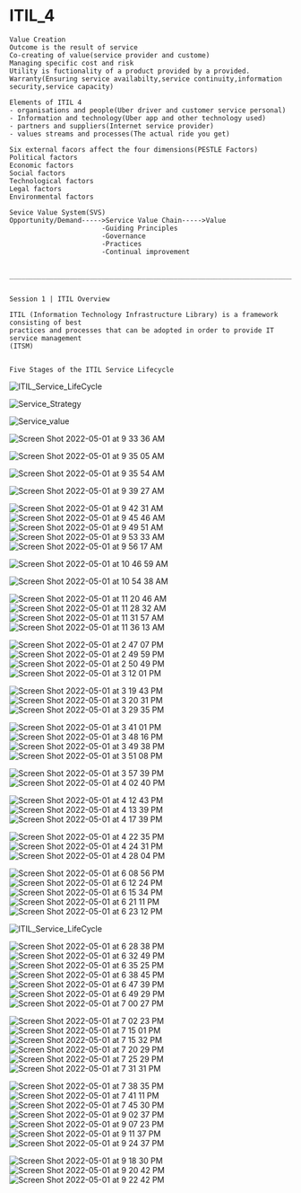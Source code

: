 # ITIL_4

```
Value Creation
Outcome is the result of service
Co-creating of value(service provider and custome)
Managing specific cost and risk
Utility is fuctionality of a product provided by a provided.
Warranty(Ensuring service availabilty,service continuity,information security,service capacity)

Elements of ITIL 4
- organisations and people(Uber driver and customer service personal)
- Information and technology(Uber app and other technology used)
- partners and suppliers(Internet service provider)
- values streams and processes(The actual ride you get)

Six external facors affect the four dimensions(PESTLE Factors)
Political factors
Economic factors
Social factors
Technological factors
Legal factors
Environmental factors

Sevice Value System(SVS)
Opportunity/Demand----->Service Value Chain----->Value
                       -Guiding Principles
                       -Governance
                       -Practices
                       -Continual improvement
                       
                       
_______________________________________________________________________________________________________________


Session 1 | ITIL Overview

ITIL (Information Technology Infrastructure Library) is a framework consisting of best
practices and processes that can be adopted in order to provide IT service management
(ITSM)


Five Stages of the ITIL Service Lifecycle

```

![ITIL_Service_LifeCycle](https://user-images.githubusercontent.com/52090888/166148965-ff88edc7-0f6a-4047-b2b4-c21ae9d7bac7.jpg)



![Service_Strategy](https://user-images.githubusercontent.com/52090888/166149344-658aa3b1-2be0-4eaf-bfcd-2aaf42f49f5b.jpg)




![Service_value](https://user-images.githubusercontent.com/52090888/166149936-c3342442-7d16-46a3-a772-954fc73316ea.jpg)

![Screen Shot 2022-05-01 at 9 33 36 AM](https://user-images.githubusercontent.com/52090888/166150843-6a388a73-d049-47b6-ba62-63f15e13f1a0.png)


![Screen Shot 2022-05-01 at 9 35 05 AM](https://user-images.githubusercontent.com/52090888/166150852-b60a1121-6def-4d1d-b71e-365cffad6afe.png)


![Screen Shot 2022-05-01 at 9 35 54 AM](https://user-images.githubusercontent.com/52090888/166150875-01b4ab33-792d-4282-8f3d-b201d5f383b5.png)


![Screen Shot 2022-05-01 at 9 39 27 AM](https://user-images.githubusercontent.com/52090888/166150887-e8e1a9f5-3cae-4b16-81a7-2b12b2fd8b17.png)



![Screen Shot 2022-05-01 at 9 42 31 AM](https://user-images.githubusercontent.com/52090888/166151581-63a585fe-fbfc-4fba-a432-9808b0406832.png)
![Screen Shot 2022-05-01 at 9 45 46 AM](https://user-images.githubusercontent.com/52090888/166151584-9a3831e0-6367-42a2-8ce0-b5ff7686fcf1.png)
![Screen Shot 2022-05-01 at 9 49 51 AM](https://user-images.githubusercontent.com/52090888/166151585-5c4e2286-3f97-4ad1-a5ed-b077cc428dd0.png)
![Screen Shot 2022-05-01 at 9 53 33 AM](https://user-images.githubusercontent.com/52090888/166151586-7c0971bc-3062-403e-8355-0a70abd3c173.png)
![Screen Shot 2022-05-01 at 9 56 17 AM](https://user-images.githubusercontent.com/52090888/166151587-1ee50d3f-6ab7-48b8-a5a5-e957ca57bcfc.png)


![Screen Shot 2022-05-01 at 10 46 59 AM](https://user-images.githubusercontent.com/52090888/166153903-cad915e4-46f1-43b0-8481-547204a2e9ac.png)

![Screen Shot 2022-05-01 at 10 54 38 AM](https://user-images.githubusercontent.com/52090888/166153905-98fbfcfe-dba9-4108-b81d-3c288fcf4699.png)



![Screen Shot 2022-05-01 at 11 20 46 AM](https://user-images.githubusercontent.com/52090888/166155498-ed2b1c9b-4747-427f-b0a1-d7ded211c677.png)
![Screen Shot 2022-05-01 at 11 28 32 AM](https://user-images.githubusercontent.com/52090888/166155499-1ec50c65-3f3f-4225-883a-6781ed40f09d.png)
![Screen Shot 2022-05-01 at 11 31 57 AM](https://user-images.githubusercontent.com/52090888/166155500-ab092ccb-b4f5-4c9a-88a5-799e20dce5fd.png)
![Screen Shot 2022-05-01 at 11 36 13 AM](https://user-images.githubusercontent.com/52090888/166155501-7522f88f-10e8-4824-957e-b4088cf3642f.png)






![Screen Shot 2022-05-01 at 2 47 07 PM](https://user-images.githubusercontent.com/52090888/166162933-a8329bfe-c8f1-4208-9389-31e8f15ac976.png)
![Screen Shot 2022-05-01 at 2 49 59 PM](https://user-images.githubusercontent.com/52090888/166162936-54090422-931b-44b5-a36d-12862b3a0f11.png)
![Screen Shot 2022-05-01 at 2 50 49 PM](https://user-images.githubusercontent.com/52090888/166162937-1bf5aec3-255b-4b4e-ba08-ac1e3444383f.png)
![Screen Shot 2022-05-01 at 3 12 01 PM](https://user-images.githubusercontent.com/52090888/166162938-a0d704d6-287a-4ede-bfc3-95d5dbb6de6b.png)





![Screen Shot 2022-05-01 at 3 19 43 PM](https://user-images.githubusercontent.com/52090888/166163452-1875ccea-144b-4fdc-94a1-9721c23fd197.png)
![Screen Shot 2022-05-01 at 3 20 31 PM](https://user-images.githubusercontent.com/52090888/166163454-1c103349-a080-442e-9c12-0dfdab532c15.png)
![Screen Shot 2022-05-01 at 3 29 35 PM](https://user-images.githubusercontent.com/52090888/166163455-d0438e4f-c99a-455b-a539-ff92c296291b.png)






![Screen Shot 2022-05-01 at 3 41 01 PM](https://user-images.githubusercontent.com/52090888/166164147-3347107e-bb6e-455c-85ff-c12d75bec89c.png)
![Screen Shot 2022-05-01 at 3 48 16 PM](https://user-images.githubusercontent.com/52090888/166164148-df3abbfe-5e26-4e85-a476-4722e6ee8437.png)
![Screen Shot 2022-05-01 at 3 49 38 PM](https://user-images.githubusercontent.com/52090888/166164149-6a330f28-b465-49fd-860e-88112ef5667e.png)
![Screen Shot 2022-05-01 at 3 51 08 PM](https://user-images.githubusercontent.com/52090888/166164150-8f2de46c-a9f8-40ca-95c5-0031285383e7.png)



![Screen Shot 2022-05-01 at 3 57 39 PM](https://user-images.githubusercontent.com/52090888/166164578-508c9703-67d4-408e-89d4-aee0a1a913c0.png)
![Screen Shot 2022-05-01 at 4 02 40 PM](https://user-images.githubusercontent.com/52090888/166164579-f949e756-bd60-4e62-a684-95b810a7a7ec.png)




![Screen Shot 2022-05-01 at 4 12 43 PM](https://user-images.githubusercontent.com/52090888/166164990-ccdd20d7-1469-477d-9c9a-6461a533f15f.png)
![Screen Shot 2022-05-01 at 4 13 39 PM](https://user-images.githubusercontent.com/52090888/166164993-05a02562-e86c-4cc6-867b-a5325c5b5002.png)
![Screen Shot 2022-05-01 at 4 17 39 PM](https://user-images.githubusercontent.com/52090888/166164994-ad487529-6f69-41ef-bf4e-f613c01d7ca7.png)



![Screen Shot 2022-05-01 at 4 22 35 PM](https://user-images.githubusercontent.com/52090888/166165344-f93f10f7-1ccc-40e4-9a58-d20259571393.png)
![Screen Shot 2022-05-01 at 4 24 31 PM](https://user-images.githubusercontent.com/52090888/166165346-1191d549-338f-4cda-a8ee-6adc7f087f9a.png)
![Screen Shot 2022-05-01 at 4 28 04 PM](https://user-images.githubusercontent.com/52090888/166165347-54a70d7c-048b-46d9-ba00-7a1f88f07fb4.png)



![Screen Shot 2022-05-01 at 6 08 56 PM](https://user-images.githubusercontent.com/52090888/166168831-328f6e7e-cef7-4fa5-9729-182ac3ed243c.png)
![Screen Shot 2022-05-01 at 6 12 24 PM](https://user-images.githubusercontent.com/52090888/166168833-6db2d898-829d-48a4-96a2-73015f6098db.png)
![Screen Shot 2022-05-01 at 6 15 34 PM](https://user-images.githubusercontent.com/52090888/166168834-d79606bc-540f-40ed-918c-546965887f75.png)
![Screen Shot 2022-05-01 at 6 21 11 PM](https://user-images.githubusercontent.com/52090888/166168836-aac3db79-cd06-4eeb-8d9d-6f0140149434.png)
![Screen Shot 2022-05-01 at 6 23 12 PM](https://user-images.githubusercontent.com/52090888/166168838-631a569e-3456-4f93-bd55-6a215d2dc7a0.png)


![ITIL_Service_LifeCycle](https://user-images.githubusercontent.com/52090888/166148965-ff88edc7-0f6a-4047-b2b4-c21ae9d7bac7.jpg)


![Screen Shot 2022-05-01 at 6 28 38 PM](https://user-images.githubusercontent.com/52090888/166169816-7ca10d91-3d8c-47fe-902d-accb37e63d20.png)
![Screen Shot 2022-05-01 at 6 32 49 PM](https://user-images.githubusercontent.com/52090888/166169818-0ca197ac-3f1d-474b-ac00-d4f4e5f0b100.png)
![Screen Shot 2022-05-01 at 6 35 25 PM](https://user-images.githubusercontent.com/52090888/166169821-7bc8ff63-6cf7-4a10-999c-cecb003be46e.png)
![Screen Shot 2022-05-01 at 6 38 45 PM](https://user-images.githubusercontent.com/52090888/166169823-1bf4cc35-ba8e-42b0-b339-632c829acb44.png)
![Screen Shot 2022-05-01 at 6 47 39 PM](https://user-images.githubusercontent.com/52090888/166169824-c9ed2fa3-9a7c-4bb0-8cf0-b238073412e3.png)
![Screen Shot 2022-05-01 at 6 49 29 PM](https://user-images.githubusercontent.com/52090888/166169826-f2ce83ad-53ac-4549-8a26-e31287d15e46.png)
![Screen Shot 2022-05-01 at 7 00 27 PM](https://user-images.githubusercontent.com/52090888/166171321-9cc167e6-6d8d-4126-a28f-e54aa7b07222.png)

![Screen Shot 2022-05-01 at 7 02 23 PM](https://user-images.githubusercontent.com/52090888/166171325-98d9a14b-f570-46d3-b6fb-86f224c59d14.png)
![Screen Shot 2022-05-01 at 7 15 01 PM](https://user-images.githubusercontent.com/52090888/166171327-36895209-6c18-4178-946b-0a0799b68d66.png)
![Screen Shot 2022-05-01 at 7 15 32 PM](https://user-images.githubusercontent.com/52090888/166171329-0fa58052-aa0f-41ce-87a5-3bf0eb0f55a8.png)
![Screen Shot 2022-05-01 at 7 20 29 PM](https://user-images.githubusercontent.com/52090888/166171330-896b5aa1-184f-478e-aa7f-aece61fe8651.png)
![Screen Shot 2022-05-01 at 7 25 29 PM](https://user-images.githubusercontent.com/52090888/166171331-0af66166-d8d5-402c-a5e1-22b9aa473397.png)
![Screen Shot 2022-05-01 at 7 31 31 PM](https://user-images.githubusercontent.com/52090888/166171324-93ba7736-3f08-478f-b928-2a0bf46adce0.png)



![Screen Shot 2022-05-01 at 7 38 35 PM](https://user-images.githubusercontent.com/52090888/166171959-e3c37db7-fb42-479c-9400-a8f62c2b4daa.png)
![Screen Shot 2022-05-01 at 7 41 11 PM](https://user-images.githubusercontent.com/52090888/166171960-a8c6ef68-e6f0-4d03-8834-3422024e54b2.png)
![Screen Shot 2022-05-01 at 7 45 30 PM](https://user-images.githubusercontent.com/52090888/166171961-50eb97b5-1ad2-428d-90d4-d072deca9258.png)
![Screen Shot 2022-05-01 at 9 02 37 PM](https://user-images.githubusercontent.com/52090888/166177261-6bdfa5f8-9643-4872-972c-b92775f8a9c6.png)
![Screen Shot 2022-05-01 at 9 07 23 PM](https://user-images.githubusercontent.com/52090888/166177263-c920b7ec-2af0-472d-b117-cb3923d0149c.png)
![Screen Shot 2022-05-01 at 9 11 37 PM](https://user-images.githubusercontent.com/52090888/166177265-58578e94-1b34-4278-9fa2-04d9cbc86f83.png)
![Screen Shot 2022-05-01 at 9 24 37 PM](https://user-images.githubusercontent.com/52090888/166177277-5a297b5c-0a19-4fe2-b120-344cf2bd0ecb.png)

![Screen Shot 2022-05-01 at 9 18 30 PM](https://user-images.githubusercontent.com/52090888/166177266-918f6ecf-d104-4577-a2c5-ec94b400dbfa.png)
![Screen Shot 2022-05-01 at 9 20 42 PM](https://user-images.githubusercontent.com/52090888/166177268-96886365-1cfd-4993-8fe6-daa4cc5798e9.png)
![Screen Shot 2022-05-01 at 9 22 42 PM](https://user-images.githubusercontent.com/52090888/166177270-f5690c68-6384-413b-957e-854be74239c2.png)















